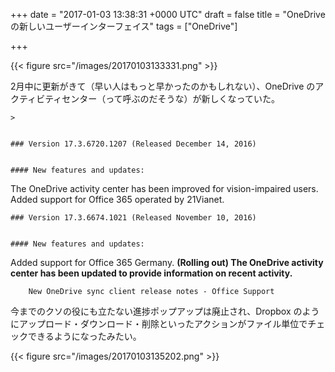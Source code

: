 
+++
date = "2017-01-03 13:38:31 +0000 UTC"
draft = false
title = "OneDrive の新しいユーザーインターフェイス"
tags = ["OneDrive"]

+++


{{< figure src="/images/20170103133331.png"  >}}

2月中に更新がきて（早い人はもっと早かったのかもしれない）、OneDrive のアクティビティセンター（って呼ぶのだそうな）が新しくなっていた。

    >
        

    ### Version 17.3.6720.1207 (Released December 14, 2016)
    

    #### New features and updates:
    

The OneDrive activity center has been improved for vision-impaired users.
Added support for Office 365 operated by 21Vianet.




    ### Version 17.3.6674.1021 (Released November 10, 2016)
    

    #### New features and updates:
    

Added support for Office 365 Germany.
**(Rolling out) The OneDrive activity center has been updated to provide information on recent activity.**



        New OneDrive sync client release notes - Office Support
    
今までのクソの役にも立たない進捗ポップアップは廃止され、Dropbox のようにアップロード・ダウンロード・削除といったアクションがファイル単位でチェックできるようになったみたい。

{{< figure src="/images/20170103135202.png"  >}}



